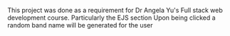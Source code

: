 This project was done as a requirement for Dr Angela Yu's Full stack web development course. Particularly the EJS section
Upon being clicked a random band name will be generated for the user
